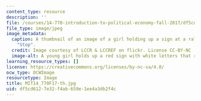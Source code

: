 ```yaml
---
content_type: resource
description: ''
file: /courses/14-770-introduction-to-political-economy-fall-2017/df5cd6127e32f4ab659e1ee4a3db2f4c_MIT14_770F17-th.jpg
file_type: image/jpeg
image_metadata:
  caption: A thumbnail of an image of a girl holding up a sign at a rally that says
    "Stop".
  credit: Image courtesy of LCCR & LCCREF on flickr. License CC-BY-NC
  image-alt: A young girl holds up a red sign with white letters that reads "Stop".
learning_resource_types: []
license: https://creativecommons.org/licenses/by-nc-sa/4.0/
ocw_type: OCWImage
resourcetype: Image
title: MIT14_770F17-th.jpg
uid: df5cd612-7e32-f4ab-659e-1ee4a3db2f4c
---
```

